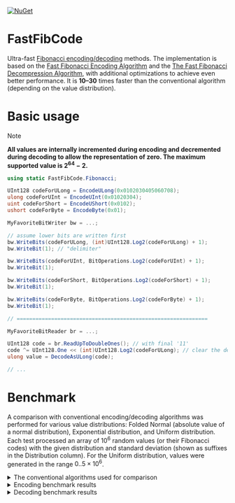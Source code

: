 [![NuGet](https://img.shields.io/nuget/v/FastFibCode)](https://www.nuget.org/packages/FastFibCode) 

# FastFibCode
Ultra-fast [Fibonacci encoding/decoding](https://en.wikipedia.org/wiki/Fibonacci_coding) methods.
The implementation is based on the [Fast Fibonacci Encoding Algorithm](https://ceur-ws.org/Vol-567/paper14.pdf) and the [The Fast Fibonacci Decompression Algorithm](https://arxiv.org/pdf/0712.0811), with additional optimizations to achieve even better performance. It is **10–30** times faster than the conventional algorithm (depending on the value distribution).

# Basic usage

> [!NOTE]
> **All values are internally incremented during encoding and decremented during decoding to allow the representation of zero. The maximum supported value is $2^{64}-2$.**

```cs
using static FastFibCode.Fibonacci;

UInt128 codeForULong = EncodeULong(0x0102030405060708);
ulong codeForUInt = EncodeUInt(0x01020304);
uint codeForShort = EncodeUShort(0x0102);
ushort codeForByte = EncodeByte(0x01);

MyFavoriteBitWriter bw = ...;

// assume lower bits are written first
bw.WriteBits(codeForULong, (int)UInt128.Log2(codeForULong) + 1);
bw.WriteBit(1); // "delimiter"

bw.WriteBits(codeForUInt, BitOperations.Log2(codeForUInt) + 1);
bw.WriteBit(1);

bw.WriteBits(codeForShort, BitOperations.Log2(codeForShort) + 1);
bw.WriteBit(1);

bw.WriteBits(codeForByte, BitOperations.Log2(codeForByte) + 1);
bw.WriteBit(1);

// =============================================================

MyFavoriteBitReader br = ...;

UInt128 code = br.ReadUpToDoubleOnes(); // with final '11'
code ^= UInt128.One << (int)UInt128.Log2(codeForULong); // clear the delimiter '1' bit
ulong value = DecodeAsULong(code);

// ...
```

# Benchmark

A comparison with conventional encoding/decoding algorithms was performed for various value distributions: Folded Normal (absolute value of a normal distribution), Exponential distribution, and Uniform distribution.
Each test processed an array of $10^6$ random values (or their Fibonacci codes) with the given distribution and standard deviation (shown as suffixes in the Distribution column). For the Uniform distribution, values were generated in the range $0 .. 5 \times 10^6$.


<details>
  <summary>The conventional algorithms used for comparison</summary>

```cs
ulong EncodeUInt(uint value, bool increment)
{
    ulong v = value;
    if (increment) v++;
    ulong result = 0;
    var log2 = BitOperations.Log2(v);
    var maxIndex = log2 + (log2 >> 1) + 1;
    maxIndex = Math.Min(maxIndex, 45);
    for (int i = maxIndex; i >= 0; i--)
    {
        if (v == 0) return result;
        var f = (uint)F[i];
        if (v >= f)
        {
            result |= 1UL << i;
            v -= f;
            i--;
        }
    }

    return result;
}

uint DecodeAsUInt(ulong code, bool decrement)
{
    uint result = 0;
    var maxIndex = BitOperations.Log2(code) + 1;
    maxIndex = Math.Min(maxIndex, 45);
    for (int i = 0; i <= maxIndex; i++)
    {
        if (code == 0) break;
        var f = (uint)F[i];
        if ((code & (1UL << i)) != 0)
        {
            result += f;
            code -= 1UL << i;
            i++;
        }
    }
    if (decrement) result--;
    return result;
}
```
</details>


<details>
  <summary>Encoding benchmark results</summary>

```
Intel Core i7-6700HQ CPU 2.60GHz (Skylake), 1 CPU, 8 logical and 4 physical cores
.NET SDK 9.0.302
  [Host]     : .NET 9.0.7 (9.0.725.31616), X64 RyuJIT AVX2
  Job-ZJFXOJ : .NET 9.0.7 (9.0.725.31616), X64 RyuJIT AVX2
```
| Method             | Distribution      | Mean       | Error     | StdDev    | Median     | Ratio | RatioSD |
|------------------- |------------------ |-----------:|----------:|----------:|-----------:|------:|--------:|
| EncodeConventional | FoldedNormal_100  |  39.102 ms | 0.7629 ms | 0.8163 ms |  38.901 ms |  1.00 |    0.03 |
| EncodeFast         | FoldedNormal_100  |   1.542 ms | 0.0557 ms | 0.1607 ms |   1.489 ms |  0.04 |    0.00 |
| EncodeConventional | FoldedNormal_1K   |  54.080 ms | 1.0371 ms | 1.2346 ms |  53.907 ms |  1.00 |    0.03 |
| EncodeFast         | FoldedNormal_1K   |   2.906 ms | 0.0506 ms | 0.0846 ms |   2.902 ms |  0.05 |    0.00 |
| EncodeConventional | FoldedNormal_10K  |  69.528 ms | 1.2526 ms | 1.1716 ms |  69.309 ms |  1.00 |    0.02 |
| EncodeFast         | FoldedNormal_10K  |   4.413 ms | 0.0856 ms | 0.1083 ms |   4.424 ms |  0.06 |    0.00 |
| EncodeConventional | FoldedNormal_100K |  84.035 ms | 1.5328 ms | 1.5055 ms |  84.026 ms |  1.00 |    0.02 |
| EncodeFast         | FoldedNormal_100K |   3.906 ms | 0.0746 ms | 0.0944 ms |   3.898 ms |  0.05 |    0.00 |
| EncodeConventional | FoldedNormal_1M   |  98.920 ms | 1.8442 ms | 1.7251 ms |  98.421 ms |  1.00 |    0.02 |
| EncodeFast         | FoldedNormal_1M   |   3.941 ms | 0.0776 ms | 0.0924 ms |   3.958 ms |  0.04 |    0.00 |
| EncodeConventional | FoldedNormal_10M  | 114.072 ms | 1.8719 ms | 1.7510 ms | 114.155 ms |  1.00 |    0.02 |
| EncodeFast         | FoldedNormal_10M  |   8.203 ms | 0.1287 ms | 0.1264 ms |   8.207 ms |  0.07 |    0.00 |
| EncodeConventional | Exponential_100   |  35.178 ms | 0.6949 ms | 1.1611 ms |  34.747 ms |  1.00 |    0.05 |
| EncodeFast         | Exponential_100   |   1.537 ms | 0.0385 ms | 0.1092 ms |   1.509 ms |  0.04 |    0.00 |
| EncodeConventional | Exponential_1K    |  51.469 ms | 0.9935 ms | 1.0203 ms |  51.420 ms |  1.00 |    0.03 |
| EncodeFast         | Exponential_1K    |   2.369 ms | 0.0456 ms | 0.0856 ms |   2.371 ms |  0.05 |    0.00 |
| EncodeConventional | Exponential_10K   |  65.755 ms | 1.1349 ms | 1.0616 ms |  65.705 ms |  1.00 |    0.02 |
| EncodeFast         | Exponential_10K   |   5.003 ms | 0.0986 ms | 0.1211 ms |   4.995 ms |  0.08 |    0.00 |
| EncodeConventional | Exponential_100K  |  80.600 ms | 1.2722 ms | 1.1900 ms |  80.906 ms |  1.00 |    0.02 |
| EncodeFast         | Exponential_100K  |   4.007 ms | 0.0782 ms | 0.0931 ms |   4.004 ms |  0.05 |    0.00 |
| EncodeConventional | Exponential_1M    |  95.661 ms | 1.5023 ms | 1.3317 ms |  95.957 ms |  1.00 |    0.02 |
| EncodeFast         | Exponential_1M    |   3.930 ms | 0.0757 ms | 0.1086 ms |   3.924 ms |  0.04 |    0.00 |
| EncodeConventional | Exponential_10M   | 110.287 ms | 1.8801 ms | 1.7587 ms | 110.172 ms |  1.00 |    0.02 |
| EncodeFast         | Exponential_10M   |   8.518 ms | 0.1262 ms | 0.1596 ms |   8.490 ms |  0.08 |    0.00 |
| EncodeConventional | Uniform_5M        | 103.441 ms | 1.3436 ms | 1.2568 ms | 103.713 ms |  1.00 |    0.02 |
| EncodeFast         | Uniform_5M        |   3.917 ms | 0.0766 ms | 0.1321 ms |   3.908 ms |  0.04 |    0.00 |
</details>

<details>
  <summary>Decoding benchmark results</summary>

```
Intel Core i7-6700HQ CPU 2.60GHz (Skylake), 1 CPU, 8 logical and 4 physical cores
.NET SDK 9.0.302
  [Host]     : .NET 9.0.7 (9.0.725.31616), X64 RyuJIT AVX2
  Job-ZJFXOJ : .NET 9.0.7 (9.0.725.31616), X64 RyuJIT AVX2
```
| Method             | Distribution      | Mean       | Error     | StdDev    | Ratio | RatioSD |
|------------------- |------------------ |-----------:|----------:|----------:|------:|--------:|
| DecodeConventional | FoldedNormal_100  |  37.105 ms | 0.6784 ms | 0.6014 ms |  1.00 |    0.02 |
| DecodeFast         | FoldedNormal_100  |   1.792 ms | 0.0395 ms | 0.1164 ms |  0.05 |    0.00 |
| DecodeConventional | FoldedNormal_1K   |  51.609 ms | 0.9845 ms | 1.0110 ms |  1.00 |    0.03 |
| DecodeFast         | FoldedNormal_1K   |   3.030 ms | 0.0603 ms | 0.1190 ms |  0.06 |    0.00 |
| DecodeConventional | FoldedNormal_10K  |  64.725 ms | 1.2735 ms | 1.2507 ms |  1.00 |    0.03 |
| DecodeFast         | FoldedNormal_10K  |   3.504 ms | 0.0662 ms | 0.1522 ms |  0.05 |    0.00 |
| DecodeConventional | FoldedNormal_100K |  79.719 ms | 1.4444 ms | 1.2805 ms |  1.00 |    0.02 |
| DecodeFast         | FoldedNormal_100K |   2.570 ms | 0.0506 ms | 0.0950 ms |  0.03 |    0.00 |
| DecodeConventional | FoldedNormal_1M   |  92.603 ms | 1.7892 ms | 1.5860 ms |  1.00 |    0.02 |
| DecodeFast         | FoldedNormal_1M   |   2.638 ms | 0.0527 ms | 0.1028 ms |  0.03 |    0.00 |
| DecodeConventional | FoldedNormal_10M  | 107.962 ms | 1.3682 ms | 1.2798 ms |  1.00 |    0.02 |
| DecodeFast         | FoldedNormal_10M  |   5.363 ms | 0.1061 ms | 0.1180 ms |  0.05 |    0.00 |
| DecodeConventional | Exponential_100   |  35.046 ms | 0.6799 ms | 0.9531 ms |  1.00 |    0.04 |
| DecodeFast         | Exponential_100   |   1.790 ms | 0.0502 ms | 0.1431 ms |  0.05 |    0.00 |
| DecodeConventional | Exponential_1K    |  50.208 ms | 0.7323 ms | 0.6115 ms |  1.00 |    0.02 |
| DecodeFast         | Exponential_1K    |   2.622 ms | 0.0512 ms | 0.1237 ms |  0.05 |    0.00 |
| DecodeConventional | Exponential_10K   |  63.904 ms | 1.2136 ms | 1.1352 ms |  1.00 |    0.02 |
| DecodeFast         | Exponential_10K   |   4.355 ms | 0.0871 ms | 0.1069 ms |  0.07 |    0.00 |
| DecodeConventional | Exponential_100K  |  77.443 ms | 1.3332 ms | 1.1133 ms |  1.00 |    0.02 |
| DecodeFast         | Exponential_100K  |   2.735 ms | 0.0544 ms | 0.1324 ms |  0.04 |    0.00 |
| DecodeConventional | Exponential_1M    |  91.375 ms | 1.8214 ms | 2.6123 ms |  1.00 |    0.04 |
| DecodeFast         | Exponential_1M    |   2.643 ms | 0.0527 ms | 0.1076 ms |  0.03 |    0.00 |
| DecodeConventional | Exponential_10M   | 104.419 ms | 1.6462 ms | 1.5398 ms |  1.00 |    0.02 |
| DecodeFast         | Exponential_10M   |   6.494 ms | 0.1272 ms | 0.1824 ms |  0.06 |    0.00 |
| DecodeConventional | Uniform_5M        |  96.945 ms | 1.7427 ms | 1.6301 ms |  1.00 |    0.02 |
| DecodeFast         | Uniform_5M        |   2.589 ms | 0.0517 ms | 0.1371 ms |  0.03 |    0.00 |
</details>
